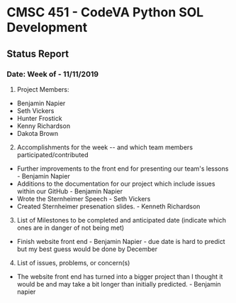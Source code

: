 # CMSC 451 - CodeVA Python SOL Development
## Status Report
### Date: Week of - 11/11/2019
1. Project Members:
  * Benjamin Napier
  * Seth Vickers
  * Hunter Frostick
  * Kenny Richardson
  * Dakota Brown
2. Accomplishments for the week -- and which team members participated/contributed
  * Further improvements to the front end for presenting our team's lessons - Benjamin Napier
  * Additions to the documentation for our project which include issues within our GitHub - Benjamin Napier
  * Wrote the Sternheimer Speech - Seth Vickers
  * Created Sternheimer presenation slides. - Kenneth Richardson
3. List of Milestones to be completed and anticipated date (indicate which ones are in danger of not being met)
  * Finish website front end - Benjamin Napier - due date is hard to predict but my best guess would be done by December
4. List of issues, problems, or concern(s)
  * The website front end has turned into a bigger project than I thought it would be and may take a bit longer than initially predicted. - Benjamin napier
